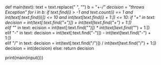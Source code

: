 def main(text):
    text = text.replace(" ", "")
    b = "+*-/"
    decision = "throws Exception"
    for i in b:
        if text.find(i) > -1  and text.count(i) == 1 and int(text[:text.find(i)]) <= 10 and int(text[text.find(i) + 1:]) <= 10:
            if "+" in text:
                decision = int(text[:text.find("+")]) + int(text[text.find("+") + 1:])   
            elif "*" in text:
                ecision = int(text[:text.find("*")]) * int(text[text.find("*") + 1:])    
            elif "-" in text:
                decision = int(text[:text.find("-")]) - int(text[text.find("-") + 1:])     
            elif "/" in text:
                decision = int(text[:text.find("/")]) / int(text[text.find("/") + 1:])        
                decision = int(decision)
    else:
        return decision

print(main(input()))

